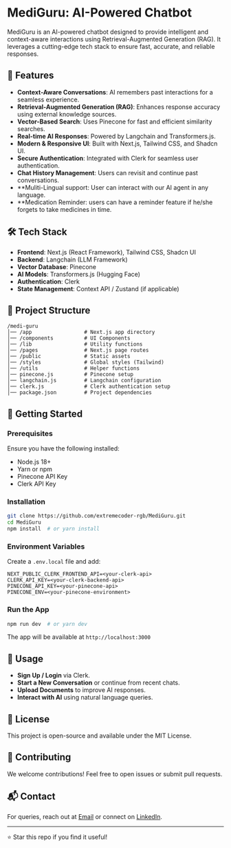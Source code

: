 # MediGuru: AI-Powered Chatbot

MediGuru is an AI-powered chatbot designed to provide intelligent and context-aware interactions using Retrieval-Augmented Generation (RAG). It leverages a cutting-edge tech stack to ensure fast, accurate, and reliable responses.

## 🚀 Features

- **Context-Aware Conversations**: AI remembers past interactions for a seamless experience.
- **Retrieval-Augmented Generation (RAG)**: Enhances response accuracy using external knowledge sources.
- **Vector-Based Search**: Uses Pinecone for fast and efficient similarity searches.
- **Real-time AI Responses**: Powered by Langchain and Transformers.js.
- **Modern & Responsive UI**: Built with Next.js, Tailwind CSS, and Shadcn UI.
- **Secure Authentication**: Integrated with Clerk for seamless user authentication.
- **Chat History Management**: Users can revisit and continue past conversations.
- **Muliti-Lingual support: User can interact with our AI agent in any language.
- **Medication Reminder: users can have a reminder feature if he/she forgets to take medicines in time.

## 🛠 Tech Stack

- **Frontend**: Next.js (React Framework), Tailwind CSS, Shadcn UI
- **Backend**: Langchain (LLM Framework)
- **Vector Database**: Pinecone
- **AI Models**: Transformers.js (Hugging Face)
- **Authentication**: Clerk
- **State Management**: Context API / Zustand (if applicable)

## 📂 Project Structure
```
/medi-guru
│── /app                 # Next.js app directory
│── /components          # UI Components
│── /lib                 # Utility functions
│── /pages               # Next.js page routes
│── /public              # Static assets
│── /styles              # Global styles (Tailwind)
│── /utils               # Helper functions
│── pinecone.js          # Pinecone setup
│── langchain.js         # Langchain configuration
│── clerk.js             # Clerk authentication setup
│── package.json         # Project dependencies
```

## 🚀 Getting Started

### Prerequisites
Ensure you have the following installed:
- Node.js 18+
- Yarn or npm
- Pinecone API Key
- Clerk API Key

### Installation
```bash
git clone https://github.com/extremecoder-rgb/MediGuru.git
cd MediGuru
npm install  # or yarn install
```

### Environment Variables
Create a `.env.local` file and add:
```
NEXT_PUBLIC_CLERK_FRONTEND_API=<your-clerk-api>
CLERK_API_KEY=<your-clerk-backend-api>
PINECONE_API_KEY=<your-pinecone-api>
PINECONE_ENV=<your-pinecone-environment>
```

### Run the App
```bash
npm run dev  # or yarn dev
```
The app will be available at `http://localhost:3000`

## 📌 Usage
- **Sign Up / Login** via Clerk.
- **Start a New Conversation** or continue from recent chats.
- **Upload Documents** to improve AI responses.
- **Interact with AI** using natural language queries.

## 📜 License
This project is open-source and available under the MIT License.

## 🌟 Contributing
We welcome contributions! Feel free to open issues or submit pull requests.

## 📬 Contact
For queries, reach out at [Email](mailto:hsuswiowkskow@gmail.com) or connect on [LinkedIn](https://www.linkedin.com/in/subhranil-mondal-537433318/).

---
⭐ Star this repo if you find it useful!

